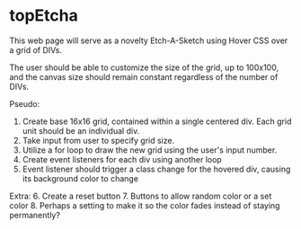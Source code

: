 # topEtcha

This web page will serve as a novelty Etch-A-Sketch using Hover CSS over a grid of DIVs.

The user should be able to customize the size of the grid, up to 100x100, and the canvas size should remain constant regardless of the number of DIVs. 

Pseudo:

1. Create base 16x16 grid, contained within a single centered div. Each grid unit should be an individual div.
2. Take input from user to specify grid size.
3. Utilize a for loop to draw the new grid using the user's input number.
4. Create event listeners for each div using another loop
5. Event listener should trigger a class change for the hovered div, causing its background color to change

Extra:
6. Create a reset button
7. Buttons to allow random color or a set color
8. Perhaps a setting to make it so the color fades instead of staying permanently?